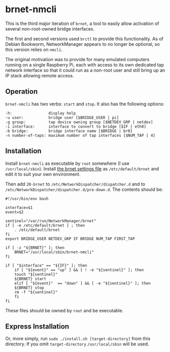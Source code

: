 brnet-nmcli
===========

This is the third major iteration of `brnet`, a tool to easily allow
activation of several non-root-owned bridge interfaces.

The first and second versions used `brctl` to provide this
functionality.  As of Debian Bookworm, NetworkManager appears to no
longer be optional, so this version relies on `nmcli`.

The original motivation was to provide for many emulated computers
running on a single Raspberry Pi, each with access to its own dedicated
tap network interface so that it could run as a non-root user and still
bring up an IP stack allowing remote access.

Operation
---------

`brnet-nmcli` has two verbs: `start` and `stop`.  It also has the
following options:

    -h:                display help
    -u user:           bridge user [$BRIDGE_USER | pi]
    -g group:          tap device owning group [$NETDEV_GRP | netdev]
    -i interface:      interface to convert to bridge [$IF | eth0]
    -b bridge:         bridge interface name [$BRIDGE | br0]
    -n number-of-taps: maximum number of tap interfaces [$NUM_TAP | 4]

Installation
------------

Install `brnet-nmcli` as executable by `root` somewhere (I use
`/usr/local/sbin`).  Install [the brnet settings file](./brnet-settings)
as `/etc/default/brnet` and edit it to suit your own environment.

Then add `20-brnet` to `/etc/NetworkDispatcher/dispatcher.d` and to
`/etc/NetworkDispatcher/dispatcher.d/pre-down.d`.  The contents should
be:

	#!/usr/bin/env bash

	interface=$1
	event=$2

	sentinel="/var/run/NetworkManager/brnet"
	if [ -e /etc/default/brnet ] ; then
		. /etc/default/brnet
	fi
	export BRIDGE_USER NETDEV_GRP IF BRIDGE NUM_TAP FIRST_TAP

	if [ -z "${BRNET}" ]; then
		BRNET="/usr/local/sbin/brnet-nmcli"
	fi

	if [ "$interface" == "${IF}" ]; then
		if [ "${event}" == "up" ] && [ ! -e "${sentinel}" ]; then
		touch "${sentinel}"
		${BRNET} start
		elif [ "${event}"  == "down" ] && [ -e "${sentinel}" ]; then
		${BRNET} stop
		rm -f "${sentinel}"
		fi
	fi

These files should be owned by `root` and be executable.

Express Installation
--------------------

Or, more simply, run `sudo ./install.sh [target-directory]` from this
directory.  If you omit `target-directory` `/usr/local/sbin` will be
used.

